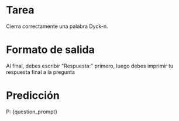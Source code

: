 # Tarea
Cierra correctamente una palabra Dyck-n.

# Formato de salida
Al final, debes escribir "Respuesta:" primero, luego debes imprimir tu respuesta final a la pregunta

# Predicción
P: {question_prompt}